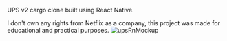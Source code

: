 UPS v2 cargo clone built using React Native.

I don't own any rights from Netflix as a company, this project was made for educational and practical purposes.
![upsRnMockup](https://user-images.githubusercontent.com/86429134/194496009-7817d5ed-ebd3-400a-89d5-6488d6d11433.png)
